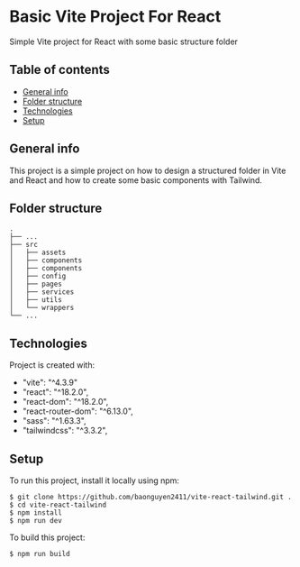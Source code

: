 # Basic Vite Project For React

Simple Vite project for React with some basic structure folder

## Table of contents

- [General info](#general-info)
- [Folder structure](#folder-structure)
- [Technologies](#technologies)
- [Setup](#setup)

## General info

This project is a simple project on how to design a structured folder in Vite and React and how to create some basic components with Tailwind.

## Folder structure

    .
    ├── ...
    ├── src
    │   ├── assets
    │   ├── components
    │   ├── components
    │   ├── config
    │   ├── pages
    │   ├── services
    │   ├── utils
    │   └── wrappers
    └── ...

## Technologies

Project is created with:

- "vite": "^4.3.9"
- "react": "^18.2.0",
- "react-dom": "^18.2.0",
- "react-router-dom": "^6.13.0",
- "sass": "^1.63.3",
- "tailwindcss": "^3.3.2",

## Setup

To run this project, install it locally using npm:

```
$ git clone https://github.com/baonguyen2411/vite-react-tailwind.git .
$ cd vite-react-tailwind
$ npm install
$ npm run dev
```

To build this project:

```
$ npm run build
```
